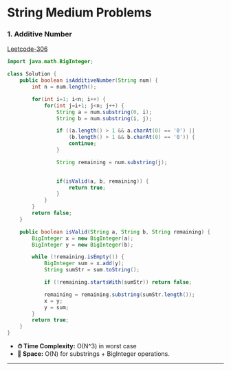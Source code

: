 # String Medium Problems

### 1. Additive Number

[Leetcode-306](https://leetcode.com/problems/additive-number/description/)

```java
import java.math.BigInteger;

class Solution {
    public boolean isAdditiveNumber(String num) {
        int n = num.length();

        for(int i=1; i<n; i++) {
            for(int j=i+1; j<n; j++) {
                String a = num.substring(0, i);
                String b = num.substring(i, j);

                if ((a.length() > 1 && a.charAt(0) == '0') ||
                    (b.length() > 1 && b.charAt(0) == '0')) {
                    continue;
                }

                String remaining = num.substring(j);

                
                if(isValid(a, b, remaining)) {
                    return true;
                }
            }
        }
        return false;
    }

    public boolean isValid(String a, String b, String remaining) {
        BigInteger x = new BigInteger(a);
        BigInteger y = new BigInteger(b);

        while (!remaining.isEmpty()) {
            BigInteger sum = x.add(y);
            String sumStr = sum.toString();

            if (!remaining.startsWith(sumStr)) return false;

            remaining = remaining.substring(sumStr.length());
            x = y;
            y = sum;
        }
        return true;
    }
}
```
- **⏱ Time Complexity:** O(N^3) in worst case
- **💾 Space:** O(N) for substrings + BigInteger operations.

---
